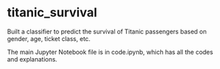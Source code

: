 # titanic_survival
Built a classifier to predict the survival of Titanic passengers based on gender, age, ticket class, etc. 

The main Jupyter Notebook file is in code.ipynb, which has all the codes and explanations. 
